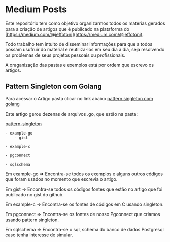 # Medium Posts

Este repositório tem como objetivo organizarmos todos os materias gerados para a criação de artigos que é pubilcado na plataforma do [https://medium.com/@jeffotoni](https://medium.com/@jeffotoni).

Todo trabalho tem intuito de disseminar informações para que a todos possam usufruir do material e reutiliza-los em seu dia a dia, seja resolvendo os problemas de seus projetos pessoais ou profissionais.

A oraganização das pastas e exemplos está por ordem que escrevo os artigos.

## Pattern Singleton com Golang

Para acessar o Artigo pasta clicar no link abaixo
[pattern singleton com golang](https://medium.com/golang-issue/pattern-singleton-com-golang-issue-1-938d1debe626)

Este artigo gerou dezenas de arquivos .go, que estão na pasta:

[pattern-singleton](https://github.com/jeffotoni/medium-posts/tree/master/pattern-singleton)
		
	- example-go
		- gist

	- example-c

	- pgconnect

	- sqlschema

Em example-go => Encontra-se todos os exemplos e alguns outros códigos que foram usados no momento que escrevia o artigo.

Em gist => Encontra-se todos os códigos fontes que estão no artigo que foi publicado no gist do github.

Em example-c => Encontra-se os fontes de códigos em C usando singleton.

Em pgconnect => Encontra-se os fontes de nosso Pgconnect que criamos usando pattern singleton.

Em sqlschema => Encontra-se o sql, schema do banco de dados Postgresql caso tenha interesse de simular.

